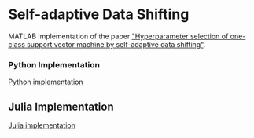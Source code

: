 # Self-adaptive Data Shifting

MATLAB implementation of the paper ["Hyperparameter selection of one-class support vector machine by self-adaptive data shifting"](https://www.sciencedirect.com/science/article/pii/S0031320317303564).

### Python Implementation
[Python implementation](https://github.com/bzantium/OCSVM-hyperparameter-selection)

## Julia Implementation
[Julia implementation](https://github.com/homarques/SVDD.jl/blob/master/src/init_strategies/strategies_gamma.jl)
